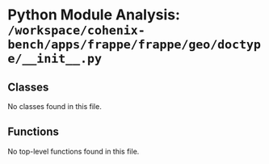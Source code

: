 # Python Module Analysis: `/workspace/cohenix-bench/apps/frappe/frappe/geo/doctype/__init__.py`

## Classes

No classes found in this file.


## Functions

No top-level functions found in this file.
